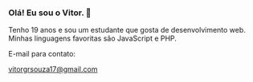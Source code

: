 ### Olá! Eu sou o Vitor. 👋

Tenho 19 anos e sou um estudante que gosta de desenvolvimento web. Minhas linguagens favoritas são JavaScript e PHP.

E-mail para contato:

vitorgrsouza17@gmail.com
